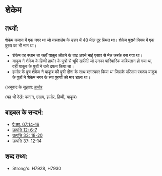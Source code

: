 # शेकेम #

## तथ्यों: ##

शेकेम कनान में एक नगर था जो यरूशलेम के उत्तर में 40 मील दूर स्थित था। शेकेम पुराने नियम में एक पुरुष का भी नाम था।

* शेकेम  वह स्थान था जहाँ याकूब लौटने के बाद अपने भाई एसाव से मेल करके बस गया था।
* याकूब ने शेकेम के हिव्वी हामोर के पुत्रों से भूमि खरीदी जो उनका पारिवारिक कब्रिस्तान हो गया था, वहीं याकूब के पुत्रों ने उसे दफन किया था। 
* हामोर के पुत्र शेकेम ने याकूब की पुत्री दीना के साथ बलात्कार किया था जिसके परिणाम स्वरूप याकूब के पुत्रों ने शेकेम नगर के सब पुरुषों  को मार डाला था।

(अनुवाद के सुझाव: [हामोर](../names/hamor.md)

(यह भी देखें: [कनान](../names/canaan.md), [एसाव](../names/esau.md), [हामोर](../names/hamor.md), [हिव्वी](../names/hivite.md), [याकूब](../names/jacob.md))

## बाइबल के सन्दर्भ: ##

* [प्रे.का. 07:14-16](rc://en/tn/help/act/07/14)
* [उत्पत्ति 12: 6-7](rc://en/tn/help/gen/12/06)
* [उत्पत्ति 33: 18-20](rc://en/tn/help/gen/33/18)
* [उत्पत्ति 37: 12-14](rc://en/tn/help/gen/37/12)

## शब्द तथ्य: ##

* Strong's: H7928, H7930
